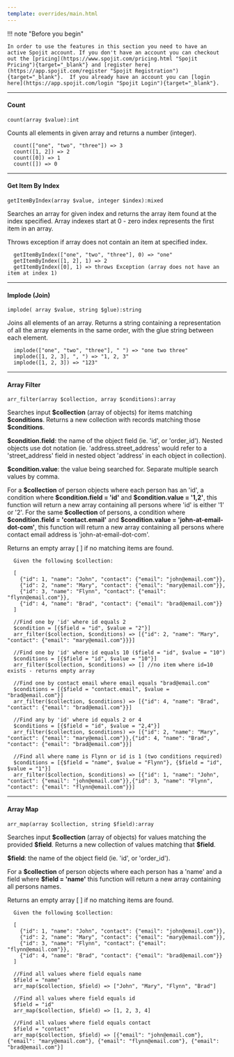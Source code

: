 ```yaml
---
template: overrides/main.html
---
```

!!! note "Before you begin" 

    In order to use the features in this section you need to have an active Spojit account. If you don't have an account you can checkout out the [pricing](https://www.spojit.com/pricing.html "Spojit Pricing"){target="_blank"} and [register here](https://app.spojit.com/register "Spojit Registration"){target="_blank"}.  If you already have an account you can [login here](https://app.spojit.com/login "Spojit Login"){target="_blank"}.
___
#### Count
```
count(array $value):int
```
  Counts all elements in given array and returns a number (integer).
```
  count(["one", "two", "three"]) => 3
  count([1, 2]) => 2
  count([0]) => 1
  count([]) => 0
```
___
#### Get Item By Index
```
getItemByIndex(array $value, integer $index):mixed
```
  Searches an array for given index and returns the array item found at the index specified. Array indexes start at 0 - zero index represents the first item in an array.

  Throws exception if array does not contain an item at specified index.
```
  getItemByIndex(["one", "two", "three"], 0) => "one"
  getItemByIndex([1, 2], 1) => 2
  getItemByIndex([0], 1) => throws Exception (array does not have an item at index 1)
```
___
#### Implode (Join)
```
implode( array $value, string $glue):string
```
  Joins all elements of an array. Returns a string containing a representation of all the array elements in the same order, with the glue string between each element.
```
  implode(["one", "two", "three"], " ") => "one two three"
  implode([1, 2, 3], ", ") => "1, 2, 3"
  implode([1, 2, 3]) => "123"
```
___
#### Array Filter
```
arr_filter(array $collection, array $conditions):array
```
  Searches input __\$collection__ (array of objects) for items matching __\$conditions__. Returns a new collection with records matching those __\$conditions__.

  __\$condition.field__: the name of the object field (ie. 'id', or 'order_id'). Nested objects use dot notation (ie. 'address.street_address' would refer to a 'street_address' field in nested object 'address' in each object in collection).

  __\$condition.value__: the value being searched for. Separate multiple search values by comma.

  For a __\$collection__ of person objects where each person has an 'id', a condition where __\$condition.field = 'id'__ and __\$condition.value = '1,2'__, this function will return a new array containing all persons where 'id' is either '1' or '2'. For the same __\$collection__ of persons, a condition where __\$condition.field = 'contact.email'__ and __\$condition.value = 'john-at-email-dot-com'__, this function will return a new array containing all persons where contact email address is 'john-at-email-dot-com'.

  Returns an empty array [ ] if no matching items are found.
  
```
  Given the following $collection:

  [
    {"id": 1, "name": "John", "contact": {"email": "john@email.com"}},
    {"id": 2, "name": "Mary", "contact": {"email": "mary@email.com"}},
    {"id": 3, "name": "Flynn", "contact": {"email": "flynn@email.com"}},
    {"id": 4, "name": "Brad", "contact": {"email": "brad@email.com"}}
  ]

  //Find one by 'id' where id equals 2
  $condition = [{$field = "id", $value = "2"}]
  arr_filter($collection, $conditions) => [{"id": 2, "name": "Mary", "contact": {"email": "mary@email.com"}}}]

  //Find one by 'id' where id equals 10 ($field = "id", $value = "10")
  $conditions = [{$field = "id", $value = "10"}]
  arr_filter($collection, $conditions) => [] //no item where id=10 exists - returns empty array

  //Find one by contact email where email equals "brad@email.com"
  $conditions = [{$field = "contact.email", $value = "brad@email.com"}]
  arr_filter($collection, $conditions) => [{"id": 4, "name": "Brad", "contact": {"email": "brad@email.com"}}]

  //Find any by 'id' where id equals 2 or 4
  $conditions = [{$field = "id", $value = "2,4"}]
  arr_filter($collection, $conditions) => [{"id": 2, "name": "Mary", "contact": {"email": "mary@email.com"}},{"id": 4, "name": "Brad", "contact": {"email": "brad@email.com"}}]
  
  //Find all where name is Flynn or id is 1 (two conditions required)
  $conditions = [{$field = "name", $value = "Flynn"}, {$field = "id", $value = "1"}]
  arr_filter($collection, $conditions) => [{"id": 1, "name": "John", "contact": {"email": "john@email.com"}},{"id": 3, "name": "Flynn", "contact": {"email": "flynn@email.com"}}]
```
___
#### Array Map
```
arr_map(array $collection, string $field):array
```
  Searches input __\$collection__ (array of objects) for values matching the provided __\$field__. Returns a new collection of values matching that __\$field__.

  __\$field__: the name of the object field (ie. 'id', or 'order_id').
  

  For a __\$collection__ of person objects where each person has a 'name' and a field where __\$field = 'name'__ this function will return a new array containing all persons names.

  Returns an empty array [ ] if no matching items are found.
  
```
  Given the following $collection:

  [
    {"id": 1, "name": "John", "contact": {"email": "john@email.com"}},
    {"id": 2, "name": "Mary", "contact": {"email": "mary@email.com"}},
    {"id": 3, "name": "Flynn", "contact": {"email": "flynn@email.com"}},
    {"id": 4, "name": "Brad", "contact": {"email": "brad@email.com"}}
  ]

  //Find all values where field equals name
  $field = "name"
  arr_map($collection, $field) => ["John", "Mary", "Flynn", "Brad"]

  //Find all values where field equals id
  $field = "id"
  arr_map($collection, $field) => [1, 2, 3, 4]

  //Find all values where field equals contact
  $field = "contact"
  arr_map($collection, $field) => [{"email": "john@email.com"}, {"email": "mary@email.com"}, {"email": "flynn@email.com"}, {"email": "brad@email.com"}]
```
